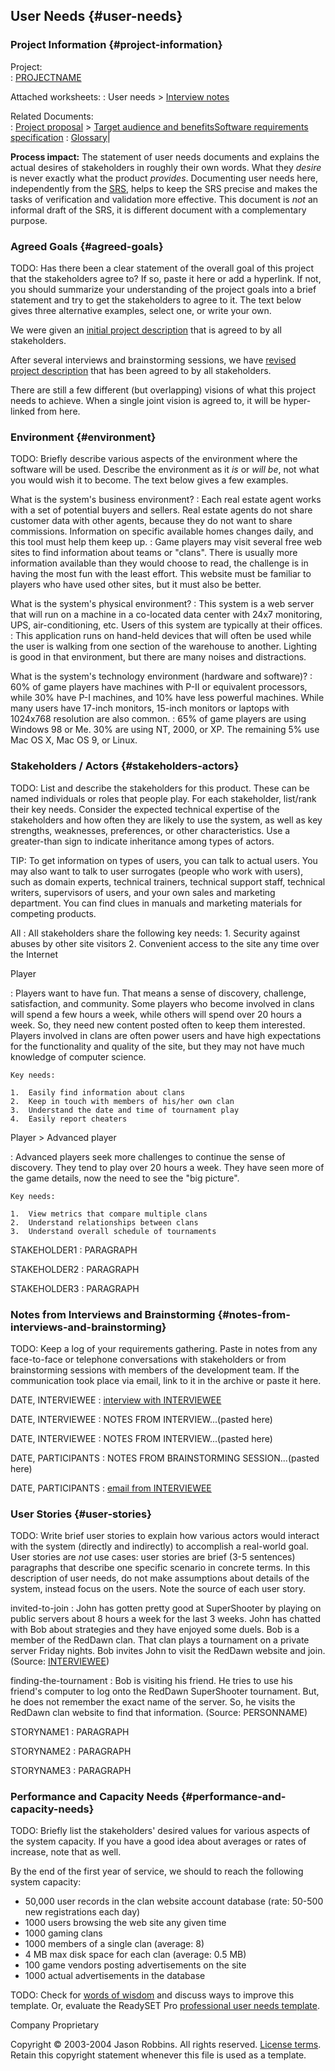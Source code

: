 User Needs {#user-needs}
----------

### Project Information {#project-information}

Project:            
:   [PROJECTNAME](index)

Attached worksheets:
:   User needs &gt; [Interview notes](interview-notes)

Related Documents:  
:   [Project proposal](proposal) &gt; [Target audience and benefits](target-and-benefits)[Software requirements specification](srs)
:   [Glossary](glossary)</div>|

**Process impact:** The statement of user needs documents and explains
the actual desires of stakeholders in roughly their own words. What they
*desire* is never exactly what the product *provides*. Documenting user
needs here, independently from the [SRS](srs), helps to keep the
SRS precise and makes the tasks of verification and validation more
effective. This document is *not* an informal draft of the SRS, it is
different document with a complementary purpose.

### Agreed Goals {#agreed-goals}

TODO: Has there been a clear statement of the overall goal of this
project that the stakeholders agree to? If so, paste it here or add a
hyperlink. If not, you should summarize your understanding of the
project goals into a brief statement and try to get the stakeholders to
agree to it. The text below gives three alternative examples, select
one, or write your own.

We were given an [initial project description](LINK) that is agreed to
by all stakeholders.

After several interviews and brainstorming sessions, we have [revised
project description](LINK) that has been agreed to by all stakeholders.

There are still a few different (but overlapping) visions of what this
project needs to achieve. When a single joint vision is agreed to, it
will be hyper-linked from here.

### Environment {#environment}

TODO: Briefly describe various aspects of the environment where the
software will be used. Describe the environment as it *is* or *will be*,
not what you would wish it to become. The text below gives a few
examples.

What is the system's business environment?
:   Each real estate agent works with a set of potential buyers
    and sellers. Real estate agents do not share customer data with
    other agents, because they do not want to share commissions.
    Information on specific available homes changes daily, and this tool
    must help them keep up.
:   Game players may visit several free web sites to find information
    about teams or "clans". There is usually more information available
    than they would choose to read, the challenge is in having the most
    fun with the least effort. This website must be familiar to players
    who have used other sites, but it must also be better.

What is the system's physical environment?
:   This system is a web server that will run on a machine in a
    co-located data center with 24x7 monitoring, UPS,
    air-conditioning, etc. Users of this system are typically at
    their offices.
:   This application runs on hand-held devices that will often be used
    while the user is walking from one section of the warehouse
    to another. Lighting is good in that environment, but there are many
    noises and distractions.

What is the system's technology environment (hardware and software)?
:   60% of game players have machines with P-II or equivalent
    processors, while 30% have P-I machines, and 10% have less
    powerful machines. While many users have 17-inch monitors, 15-inch
    monitors or laptops with 1024x768 resolution are also common.
:   65% of game players are using Windows 98 or Me. 30% are using NT,
    2000, or XP. The remaining 5% use Mac OS X, Mac OS 9, or Linux.

### Stakeholders / Actors {#stakeholders-actors}

TODO: List and describe the stakeholders for this product. These can be
named individuals or roles that people play. For each stakeholder,
list/rank their key needs. Consider the expected technical expertise of
the stakeholders and how often they are likely to use the system, as
well as key strengths, weaknesses, preferences, or other
characteristics. Use a greater-than sign to indicate inheritance among
types of actors.

TIP: To get information on types of users, you can talk to actual users.
You may also want to talk to user surrogates (people who work with
users), such as domain experts, technical trainers, technical support
staff, technical writers, supervisors of users, and your own sales and
marketing department. You can find clues in manuals and marketing
materials for competing products.

All
:   All stakeholders share the following key needs:
    1.  Security against abuses by other site visitors
    2.  Convenient access to the site any time over the Internet

Player

:   Players want to have fun. That means a sense of discovery,
    challenge, satisfaction, and community. Some players who become
    involved in clans will spend a few hours a week, while others will
    spend over 20 hours a week. So, they need new content posted often
    to keep them interested. Players involved in clans are often power
    users and have high expectations for the functionality and quality
    of the site, but they may not have much knowledge of
    computer science.

    Key needs:

    1.  Easily find information about clans
    2.  Keep in touch with members of his/her own clan
    3.  Understand the date and time of tournament play
    4.  Easily report cheaters

Player &gt; Advanced player

:   Advanced players seek more challenges to continue the sense
    of discovery. They tend to play over 20 hours a week. They have seen
    more of the game details, now the need to see the "big picture".

    Key needs:

    1.  View metrics that compare multiple clans
    2.  Understand relationships between clans
    3.  Understand overall schedule of tournaments

STAKEHOLDER1
:   PARAGRAPH

STAKEHOLDER2
:   PARAGRAPH

STAKEHOLDER3
:   PARAGRAPH

### Notes from Interviews and Brainstorming {#notes-from-interviews-and-brainstorming}

TODO: Keep a log of your requirements gathering. Paste in notes from any
face-to-face or telephone conversations with stakeholders or from
brainstorming sessions with members of the development team. If the
communication took place via email, link to it in the archive or paste
it here.

DATE, INTERVIEWEE
:   [interview with INTERVIEWEE](interview-notes)

DATE, INTERVIEWEE
:   NOTES FROM INTERVIEW...(pasted here)

DATE, INTERVIEWEE
:   NOTES FROM INTERVIEW...(pasted here)

DATE, PARTICIPANTS
:   NOTES FROM BRAINSTORMING SESSION...(pasted here)

DATE, PARTICIPANTS
:   [email from INTERVIEWEE](LINK-TO-ARCHIVE)

### User Stories {#user-stories}

TODO: Write brief user stories to explain how various actors would
interact with the system (directly and indirectly) to accomplish a
real-world goal. User stories are *not* use cases: user stories are
brief (3-5 sentences) paragraphs that describe one specific scenario in
concrete terms. In this description of user needs, do not make
assumptions about details of the system, instead focus on the users.
Note the source of each user story.

invited-to-join
:   John has gotten pretty good at SuperShooter by playing on public
    servers about 8 hours a week for the last 3 weeks. John has chatted
    with Bob about strategies and they have enjoyed some duels. Bob is a
    member of the RedDawn clan. That clan plays a tournament on a
    private server Friday nights. Bob invites John to visit the RedDawn
    website and join. (Source: [INTERVIEWEE](interview-notes))

finding-the-tournament
:   Bob is visiting his friend. He tries to use his friend's computer to
    log onto the RedDawn SuperShooter tournament. But, he does not
    remember the exact name of the server. So, he visits the RedDawn
    clan website to find that information. (Source: PERSONNAME)

STORYNAME1
:   PARAGRAPH

STORYNAME2
:   PARAGRAPH

STORYNAME3
:   PARAGRAPH

### Performance and Capacity Needs {#performance-and-capacity-needs}

TODO: Briefly list the stakeholders' desired values for various aspects
of the system capacity. If you have a good idea about averages or rates
of increase, note that as well.

By the end of the first year of service, we should to reach the
following system capacity:

-   50,000 user records in the clan website account database (rate:
    50-500 new registrations each day)
-   1000 users browsing the web site any given time
-   1000 gaming clans
-   1000 members of a single clan (average: 8)
-   4 MB max disk space for each clan (average: 0.5 MB)
-   100 game vendors posting advertisements on the site
-   1000 actual advertisements in the database

TODO: Check for [words of
wisdom](http://readyset.tigris.org/words-of-wisdom/user-needs.html) and
discuss ways to improve this template. Or, evaluate the ReadySET Pro
[professional user needs template](http://www.readysetpro.com/).

Company Proprietary

Copyright © 2003-2004 Jason Robbins. All rights reserved. [License
terms](readyset-license.html). Retain this copyright statement whenever
this file is used as a template.


